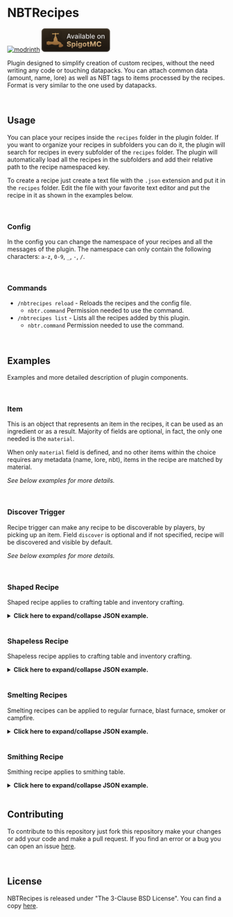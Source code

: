 # NBTRecipes
<a href="https://modrinth.com/plugin/nbtrecipes/"><img alt="modrinth" height="54" src="https://cdn.jsdelivr.net/npm/@intergrav/devins-badges@3/assets/cozy/available/modrinth_vector.svg"></a>
<a href="https://www.spigotmc.org/resources/nbtrecipes.107230/"><img alt="spigotmc" height="54" src="badges/spigotmc_vector.svg"></a>

Plugin designed to simplify creation of custom recipes, without the need writing any code or touching datapacks.
You can attach common data (amount, name, lore) as well as NBT tags to items processed by the recipes.
Format is very similar to the one used by datapacks.

<br />

## Usage
You can place your recipes inside the `recipes` folder in the plugin folder.
If you want to organize your recipes in subfolders you can do it, the plugin will search for recipes in every subfolder of the `recipes` folder.
The plugin will automatically load all the recipes in the subfolders and add their relative path to the recipe namespaced key.

To create a recipe just create a text file with the `.json` extension and put it in the `recipes` folder.
Edit the file with your favorite text editor and put the recipe in it as shown in the examples below.

<br />

### Config
In the config you can change the namespace of your recipes and all the messages of the plugin.
The namespace can only contain the following characters: `a-z`, `0-9`, `_`, `-`, `/`.

<br />

### Commands
* `/nbtrecipes reload` - Reloads the recipes and the config file.
  * `nbtr.command` Permission needed to use the command.
* `/nbtrecipes list` - Lists all the recipes added by this plugin.
  * `nbtr.command` Permission needed to use the command.

<br />

## Examples
Examples and more detailed description of plugin components.

<br />

### Item
This is an object that represents an item in the recipes, it can be used as an ingredient or as a result. Majority of fields are optional, in fact, the only one needed is the `material`.

When only `material` field is defined, and no other items within the choice requires any metadata (name, lore, nbt), items in the recipe are matched by material.

*See below examples for more details.*

<br />

### Discover Trigger
Recipe trigger can make any recipe to be discoverable by players, by picking up an item.
Field `discover` is optional and if not specified, recipe will be discovered and visible by default.

*See below examples for more details.*

<br />

### Shaped Recipe
Shaped recipe applies to crafting table and inventory crafting.

<details>
  <summary><b>Click here to expand/collapse JSON example.</b></summary>

```json5
{
  "type": "crafting_shaped",
  // Crafting pattern. Array must consist of either:
  // - two, two-character elements reflecting an inventory crafting grid.
  // - three, three-character elements reflecting a crafting table grid.
  "pattern": [
    "  D",
    " D ",
    "S  "
  ],
  // Key to the pattern.
  "key": {
    "S": [
      // Multiple item choices can be specified for one ingredient.
      // In case metadata (name/lore/nbt) is attached to an item, all choices are matched as EXACT.
      { "material": "stick" },
      { "material": "blaze_rod" }
    ],
    // 
    "D": { "material": "diamond" }
  },
  // Recipe result.
  "result": {
    "material": "diamond_sword",
    "amount": 1,
    "name": "Diagonally Crafted Diamond Sword",
    "lore": [
      "As the name suggests..."
    ],
    "nbt": "{CustomModelData: 2}"
  },
  // Recipe discover trigger. Optional.
  "discover": {
    // Items to be picked-up before this recipe is "discovered" by the player.
    "items": [
      { "material": "diamond" }
    ]
  }
}
```

Field `discover` is optional.

</details>

<br />

### Shapeless Recipe
Shapeless recipe applies to crafting table and inventory crafting.

<details>
  <summary><b>Click here to expand/collapse JSON example.</b></summary>

```json5
{
  "type": "crafting_shapeless",
  // Crafting ingredients.
  "ingredients": [
    // Multiple item choices can be specified for one ingredient.
    // In case metadata (name/lore/nbt) is attached to an item, all choices are matched as EXACT.
    [
      { "material": "oak_log" },
      { "material": "spruce_log" },
      { "material": "birch_log" },
      { "material": "jungle_log" },
      { "material": "acacia_log" },
      { "material": "dark_oak_log" },
      { "material": "mangrove_log" },
      { "material": "cherry_log" }
    ],
    { "material": "flint_and_steel" }
  ],
  // Recipe result.
  "result": { "material": "charcoal" },
  // Recipe discover trigger. Optional.
  "discover": {
    // Items to be picked-up before this recipe is "discovered" by the player.
    "items": [
      { "material": "oak_log" },
      { "material": "spruce_log" },
      { "material": "birch_log" },
      { "material": "jungle_log" },
      { "material": "acacia_log" },
      { "material": "dark_oak_log" },
      { "material": "mangrove_log" },
      { "material": "cherry_log" }
    ]
  }
}
```

Field `discover` is optional.

</details>

<br />

### Smelting Recipes
Smelting recipes can be applied to regular furnace, blast furnace, smoker or campfire.

<details>
  <summary><b>Click here to expand/collapse JSON example.</b></summary>

```json5
{
  // Recipe type. For furnace recipes you can use one of: [SMELTING, BLASTING, SMOKING, CAMPFIRE_COOKING]
  "type": "smelting",
  // Furnace input.
  "input": [
    // Multiple item choices can be specified for one ingredient.
    // In case metadata (name/lore/nbt) is attached to an item, all choices are matched as EXACT.
    { "material": "diamond_helmet" },
    { "material": "diamond_chestplate" },
    { "material": "diamond_leggings" },
    { "material": "diamond_boots" }
  ],
  // Recipe result.
  "result": { "material": "diamond" },
  // Experience to award player after taking smelting result. Optional.
  "experience": 0.7,
  // Time it takes to cook this recipe. Measured in ticks. Optional.
  "cooking_time": 200,
  // Recipe discover trigger. Optional.
  "discover": {
    // Items to be picked-up before this recipe is "discovered" by the player.
    "items": [
      { "material": "diamond_helmet" },
      { "material": "diamond_chestplate" },
      { "material": "diamond_leggings" },
      { "material": "diamond_boots" }
    ]
  }
}
```
All furnace recipe types follow the same schema.
- `smelting` - recipe for regular furnace.
- `blasting` - recipe for blast furnace.
- `smoking` - recipe for smoker.
- `campfire_cooking` - recipe for campfire.

Fields `experience`, `cooking_time` and `discover` are optional.

</details>

<br />

### Smithing Recipe
Smithing recipe applies to smithing table.

<details>
  <summary><b>Click here to expand/collapse JSON example.</b></summary>

```json5
{
  "type": "smithing",
  // Base item, you can think of it as an item which upgrades (could) be applied to. More than one item choice can be specified.
  "base": { "material": "iron_pickaxe" },
  // Template item, you can think of it as an upgrade which is applied to the base item. More than one item choice can be specified.
  // This field works only when running 1.20 or higher.
  "template": { "material": "air" },
  // Addition item. For vanilla recipes, it's usually a trim material. More than one item choice can be specified.
  "addition": { "material": "diamond" },
  // Recipe result. Metadata is not supported as it's copied directly from the base item.
  "result": { "material": "diamond_pickaxe" },
  // Recipe discover trigger. Optional.
  "discover": {
    // Items to be picked-up before this recipe is "discovered" by the player.
    "items": [
      { "material": "iron_pickaxe" }
    ]
  }
}
``` 

Metadata (name, lore, nbt) is not supported for result items, as it's copied directly from the base item.

Field `discover` is optional.

</details>

<br />

## Contributing

To contribute to this repository just fork this repository make your changes or add your code and make a pull request.
If you find an error or a bug you can open an issue [here](https://github.com/LoreSchaeffer/NBTRecipes/issues).

<br />

## License

NBTRecipes is released under "The 3-Clause BSD License". You can find a copy [here](https://github.com/LoreSchaeffer/NBTRecipes/blob/master/LICENSE).
